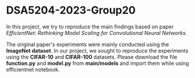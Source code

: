 # DSA5204-2023-Group20

In this project, we try to reproduce the main findings based on paper _EfficientNet: Rethinking Model Scaling for Convolutional Neural Networks._

The original paper's experiments were mainly conducted using the __ImageNet dataset__. In our project, we sought to reproduce the experiments using the __CIFAR-10__ and __CIFAR-100__ datasets. Please download the file __function.py__ and __model.py__ from __main/models__ and import them while using efficientnet notebook.
